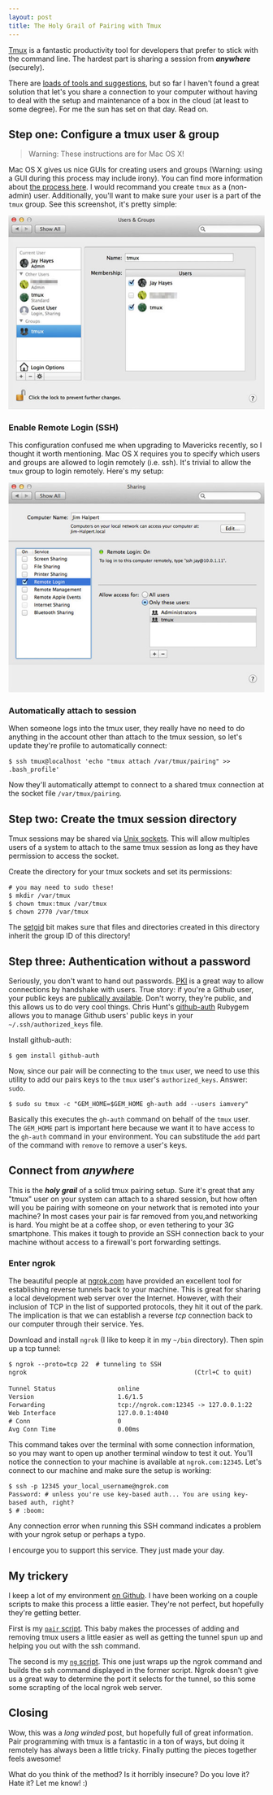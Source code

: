 ```yaml
---
layout: post
title: The Holy Grail of Pairing with Tmux
---
```


[Tmux](http://tmux.sourceforge.net) is a fantastic productivity tool for
developers that prefer to stick with the command line. The hardest part is
sharing a session from _**anywhere**_ (securely).

There are [loads of tools and suggestions](http://www.pairprogramwith.me), but
so far I haven't found a great solution that let's you share a connection to
your computer without having to deal with the setup and maintenance of a box
in the cloud (at least to some degree). For me the sun has set on that day. Read
on.

## Step one: Configure a tmux user & group

> Warning: These instructions are for Mac OS X!

Mac OS X gives us nice GUIs for creating users and groups (Warning: using a
GUI during this process may include irony). You can find more information about
[the process here](http://www.macworld.com/article/2029539/configuring-mountain-lions-users-and-groups.html).
I would recommand you create `tmux` as a (non-admin) user. Additionally, you'll
want to make sure your user is a part of the `tmux` group.  See this
screenshot, it's pretty simple:

![Mac OS X Account Preferences](/images/mac-os-x-accounts-preferences.jpg)

### Enable Remote Login (SSH)

This configuration confused me when upgrading to Mavericks recently, so I
thought it worth mentioning. Mac OS X requires you to specify which users and
groups are allowed to login remotely (i.e. ssh). It's trivial to allow the
`tmux` group to login remotely. Here's my setup:

![Mac OS X Remote Login Preferences](/images/mac-os-x-remote-login-preferences.jpg)

### Automatically attach to session

When someone logs into the tmux user, they really have no need to do anything
in the account other than attach to the tmux session, so let's update they're
profile to automatically connect:

    $ ssh tmux@localhost 'echo "tmux attach /var/tmux/pairing" >> .bash_profile'

Now they'll automatically attempt to connect to a shared tmux connection at the
socket file `/var/tmux/pairing`.

## Step two: Create the tmux session directory

Tmux sessions may be shared via [Unix sockets](http://en.wikipedia.org/wiki/Unix_domain_socket).
This will allow multiples users of a system to attach to the same tmux session
as long as they have permission to access the socket.

Create the directory for your tmux sockets and set its permissions:

    # you may need to sudo these!
    $ mkdir /var/tmux
    $ chown tmux:tmux /var/tmux
    $ chown 2770 /var/tmux

The [setgid](http://en.wikipedia.org/wiki/Setuid#setgid_on_directories) bit
makes sure that files and directories created in this directory inherit the
group ID of this directory!

## Step three: Authentication without a password

Seriously, you don't want to hand out passwords. [PKI](http://en.wikipedia.org/wiki/Public-key_infrastructure)
is a great way to allow connections by handshake with users. True story: if
you're a Github user, your public keys are [publically available](https://api.github.com/users/iamvery/keys).
Don't worry, they're public, and this allows us to do very cool things. Chris
Hunt's [github-auth](https://github.com/chrishunt/github-auth) Rubygem allows
you to manage Github users' public keys in your `~/.ssh/authorized_keys` file.

Install github-auth:

    $ gem install github-auth

Now, since our pair will be connecting to the `tmux` user, we need to use this
utility to add our pairs keys to the `tmux` user's `authorized_keys`. Answer: `sudo`.

    $ sudo su tmux -c "GEM_HOME=$GEM_HOME gh-auth add --users iamvery"

Basically this executes the `gh-auth` command on behalf of the `tmux` user. The
`GEM_HOME` part is important here because we want it to have access to the
`gh-auth` command in your environment. You can substitude the `add` part of the
command with `remove` to remove a user's keys.

## Connect from _anywhere_

This is the _**holy grail**_ of a solid tmux pairing setup. Sure it's great that
any "tmux" user on your system can attach to a shared session, but how often
will you be pairing with someone on your network that is remoted into your
machine?  In most cases your pair is far removed from you,and networking is
hard. You might be at a coffee shop, or even tethering to your 3G smartphone.
This makes it tough to provide an SSH connection back to your machine without
access to a firewall's port forwarding settings.

### Enter ngrok

The beautiful people at [ngrok.com](https://ngrok.com) have provided an excellent
tool for establishing reverse tunnels back to your machine. This is great for
sharing a local development web server over the Internet. However, with their
inclusion of TCP in the list of supported protocols, they hit it out of the
park. The implication is that we can establish a reverse _tcp_ connection back
to our computer through their service. Yes.

Download and install `ngrok` (I like to keep it in my `~/bin` directory). Then
spin up a tcp tunnel:

    $ ngrok --proto=tcp 22  # tunneling to SSH
    ngrok                                              (Ctrl+C to quit)

    Tunnel Status                 online
    Version                       1.6/1.5
    Forwarding                    tcp://ngrok.com:12345 -> 127.0.0.1:22
    Web Interface                 127.0.0.1:4040
    # Conn                        0
    Avg Conn Time                 0.00ms

This command takes over the terminal with some connection information, so you
may want to open up another terminal window to test it out. You'll notice the
connection to your machine is available at `ngrok.com:12345`. Let's connect to
our machine and make sure the setup is working:

    $ ssh -p 12345 your_local_username@ngrok.com
    Password: # unless you're use key-based auth... You are using key-based auth, right?
    $ # :boom:

Any connection error when running this SSH command indicates a problem with
your ngrok setup or perhaps a typo.

I encourge you to support this service. They just made your day.

## My trickery

I keep a lot of my environment [on Github](https://github.com/iamvery/dotfiles).
I have been working on a couple scripts to make this process a little easier.
They're not perfect, but hopefully they're getting better.

First is my [`pair` script](https://github.com/iamvery/dotfiles/blob/master/bin/pair).
This baby makes the processes of adding and removing tmux users a little easier
as well as getting the tunnel spun up and helping you out with the ssh command.

The second is my [`ng` script](https://github.com/iamvery/dotfiles/blob/master/bin/ng).
This one just wraps up the ngrok command and builds the ssh command displayed in
the former script. Ngrok doesn't give us a great way to determine the port it
selects for the tunnel, so this some some scrapting of the local ngrok web
server.

## Closing

Wow, this was a _long winded_ post, but hopefully full of great information.
Pair programming with tmux is a fantastic in a ton of ways, but doing it remotely
has always been a little tricky. Finally putting the pieces together feels
awesome!

What do you think of the method? Is it horribly insecure? Do you love it? Hate
it? Let me know! :)
